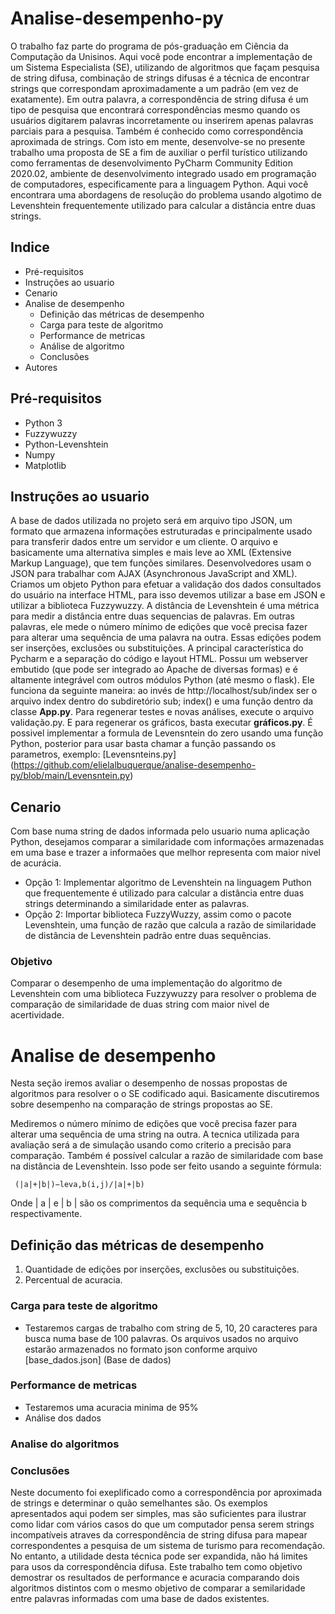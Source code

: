 # Analise-desempenho-py
O trabalho faz parte do programa de pós-graduação em Ciência da Computação da Unisinos. Aqui você pode encontrar a implementação de um Sistema Especialista (SE), utilizando de algoritmos que façam pesquisa de string difusa, combinação de strings difusas é a técnica de encontrar strings que correspondam aproximadamente a um padrão (em vez de exatamente). Em outra palavra, a correspondência de string difusa é um tipo de pesquisa que encontrará correspondências mesmo quando os usuários digitarem palavras incorretamente ou inserirem apenas palavras parciais para a pesquisa. Também é conhecido como correspondência aproximada de strings. Com isto em mente, desenvolve-se no presente trabalho uma proposta de SE a fim de auxiliar o perfil turístico utilizando como ferramentas de desenvolvimento PyCharm Community Edition 2020.02, ambiente de desenvolvimento integrado usado em programação de computadores, especificamente para a linguagem Python. Aqui você encontrara uma abordagens de resolução do problema usando algotimo de Levenshtein frequentemente utilizado para calcular a distância entre duas strings.

## Indice
- Pré-requisitos
- Instruções ao usuario
- Cenario
- Analise de desempenho
  - Definição das métricas de desempenho
  - Carga para teste de algoritmo 
  - Performance de metricas
  - Análise de algoritmo
  - Conclusões
- Autores

## Pré-requisitos
   - Python 3
   - Fuzzywuzzy
   - Python-Levenshtein
   - Numpy
   - Matplotlib

## Instruções ao usuario
A base de dados utilizada no projeto será em arquivo tipo JSON, um formato que armazena informações estruturadas e principalmente usado para transferir dados entre um servidor e um cliente. O arquivo e basicamente uma alternativa simples e mais leve ao XML (Extensive Markup Language), que tem funções similares. Desenvolvedores usam o JSON para trabalhar com AJAX (Asynchronous JavaScript and XML). Criamos um objeto Python para efetuar a validação dos dados consultados do usuário na interface HTML, para isso devemos utilizar a base em JSON e utilizar a biblioteca Fuzzywuzzy. A distância de Levenshtein é uma métrica para medir a distância entre duas sequencias de palavras. Em outras palavras, ele mede o número mínimo de edições que você precisa fazer para alterar uma sequência de uma palavra na outra. Essas edições podem ser inserções, exclusões ou substituições.  A principal característica do Pycharm e a separação do código e layout HTML. Possuı um webserver embutido (que pode ser integrado ao Apache de diversas formas) e é altamente integrável com outros módulos Python (até mesmo o flask). Ele funciona da seguinte maneira: ao invés de http://localhost/sub/index ser o arquivo index dentro do subdiretório sub; index() e uma função dentro da classe **App.py**. Para regenerar testes e novas análises, execute o arquivo validação.py. E para regenerar os gráficos, basta executar **gráficos.py**. É possivel implementar a formula de Levensntein do zero usando uma função Python, posterior para usar basta chamar a função passando os parametros, exemplo: [Levensnteins.py] (https://github.com/elielalbuquerque/analise-desempenho-py/blob/main/Levensntein.py)

## Cenario
Com base numa string de dados informada pelo usuario numa aplicação Python, desejamos comparar a similaridade com informações armazenadas em uma base e trazer a informaões que melhor representa com maior nivel de acurácia.
  - Opção 1: Implementar algoritmo de Levenshtein na linguagem Puthon que frequentemente é utilizado para calcular a distância entre duas strings determinando a similaridade enter as palavras.
  - Opção 2: Importar biblioteca FuzzyWuzzy, assim como o pacote Levenshtein, uma função de razão que calcula a razão de similaridade de distância de Levenshtein padrão entre duas sequências.

### Objetivo
Comparar o desempenho de uma implementação do algoritmo de Levenshtein com uma biblioteca Fuzzywuzzy para resolver o problema de comparação de similaridade de duas string com maior nivel de acertividade.
  
# Analise de desempenho
Nesta seção iremos avaliar o desempenho de nossas propostas de algoritmos para resolver o o SE codificado aqui. Basicamente discutiremos sobre desempenho na comparação de strings propostas ao SE.

Mediremos o número mínimo de edições que você precisa fazer para alterar uma sequência de uma string na outra. A tecnica utilizada para avaliação será a de simulação usando como criterio a precisão para comparação.
Também é possível calcular a razão de similaridade com base na distância de Levenshtein. Isso pode ser feito usando a seguinte fórmula:
     
     (|a|+|b|)−leva,b(i,j)/|a|+|b)
     
Onde | a | e | b | são os comprimentos da sequência uma e sequência b respectivamente.

## Definição das métricas de desempenho
1. Quantidade de edições por inserções, exclusões ou substituições.
2. Percentual de acuracia.

### Carga para teste de algoritmo
- Testaremos cargas de trabalho com string de 5, 10, 20 caracteres para busca numa base de 100 palavras. 
Os arquivos usados no arquivo estarão armazenados no formato json conforme arquivo [base_dados.json] (Base de dados)

### Performance de metricas
- Testaremos uma acuracia minima de 95%
- Análise dos dados

### Analise do algoritmos


### Conclusões
Neste documento foi exeplificado como a correspondência por aproximada de strings e determinar o quão semelhantes são. Os exemplos apresentados aqui podem ser simples, mas são suficientes para ilustrar como lidar com vários casos do que um computador pensa serem strings incompatíveis atraves da correspondência de string difusa para mapear correspondentes a pesquisa de um sistema de turismo para recomendação. No entanto, a utilidade desta técnica pode ser expandida, não há limites para usos da correspondência difusa. Este trabalho tem como objetivo demostrar os resultados de performance e acuracia comparando dois algoritmos distintos com o mesmo objetivo de comparar a semilaridade entre palavras informadas com uma base de dados existentes.
